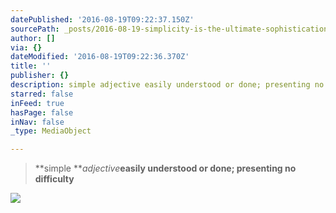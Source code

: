 ```yaml
---
datePublished: '2016-08-19T09:22:37.150Z'
sourcePath: _posts/2016-08-19-simplicity-is-the-ultimate-sophistication-steve-jobs.md
author: []
via: {}
dateModified: '2016-08-19T09:22:36.370Z'
title: ''
publisher: {}
description: simple adjective easily understood or done; presenting no difficulty
starred: false
inFeed: true
hasPage: false
inNav: false
_type: MediaObject

---
```

> **simple **_adjective_**easily understood or done; presenting no difficulty**

![](https://the-grid-user-content.s3-us-west-2.amazonaws.com/d8c382fd-190d-4dd4-9b5c-e138d7b34e15.jpg)